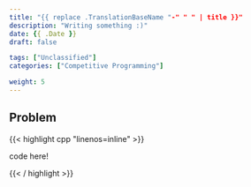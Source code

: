```yaml
---
title: "{{ replace .TranslationBaseName "-" " " | title }}"
description: "Writing something :)"
date: {{ .Date }}
draft: false

tags: ["Unclassified"]
categories: ["Competitive Programming"]

weight: 5
---
```


<!--more-->

## Problem

{{< highlight cpp "linenos=inline" >}}

code here!

{{< / highlight >}}
